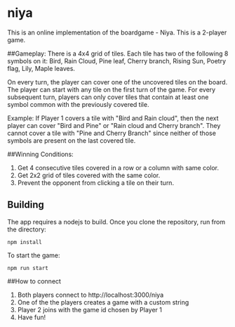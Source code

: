 # niya

This is an online implementation of the boardgame - Niya. This is a 2-player game.

##Gameplay:
There is a 4x4 grid of tiles. Each tile has two of the following 8 symbols on it: Bird, Rain Cloud, Pine leaf, Cherry branch, Rising Sun, Poetry flag, Lily, Maple leaves.

On every turn, the player can cover one of the uncovered tiles on the board. The player can start with any tile on the first turn of the game. For every subsequent turn, players can only cover tiles that contain at least one symbol common with the previously covered tile.

Example:
If Player 1 covers a tile with "Bird and Rain cloud", then the next player can cover "Bird and Pine" or "Rain cloud and Cherry branch". They cannot cover a tile with "Pine and Cherry Branch" since neither of those symbols are present on the last covered tile.


##Winning Conditions:
1. Get 4 consecutive tiles covered in a row or a column with same color.
2. Get 2x2 grid of tiles covered with the same color.
3. Prevent the opponent from clicking a tile on their turn.

## Building

The app requires a nodejs to build. Once you clone the repository, run from the directory:

```
npm install
```

To start the game:
```
npm run start
```

##How to connect
1. Both players connect to http://localhost:3000/niya 
2. One of the the players creates a game with a custom string
3. Player 2 joins with the game id chosen by Player 1
4. Have fun!

